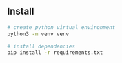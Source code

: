 ## Install

```bash
# create python virtual environment
python3 -m venv venv

# install dependencies
pip install -r requirements.txt
```